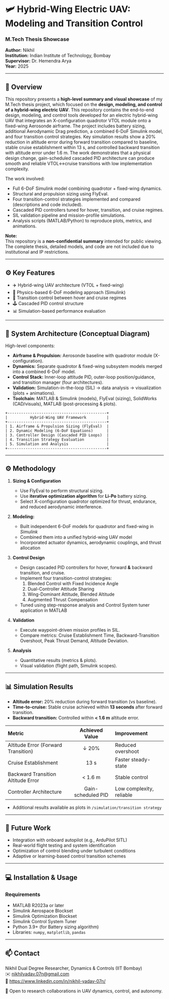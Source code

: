 # 🛩️ Hybrid-Wing Electric UAV: Modeling and Transition Control

### M.Tech Thesis Showcase   
**Author:** Nikhil  
**Institution:** Indian Institute of Technology, Bombay  
**Supervisor:** Dr. Hemendra Arya  
**Year:** 2025

---

## 🧩 Overview

This repository presents a **high-level summary and visual showcase** of my M.Tech thesis project, which focused on the **design, modeling, and control of a hybrid-wing electric UAV**. This repository contains the end-to-end design, modeling, and control tools developed for an electric hybrid-wing UAV that integrates an X-configuration quadrotor VTOL module onto a fixed-wing Aerosonde airframe. The project includes battery sizing, additional Aerodynamic Drag prediction, a combined 6-DoF Simulink model, and four transition control strategies. Key simulation results show a 20% reduction in altitude error during forward transition compared to baseline, stable cruise establishment within 13 s, and controlled backward transition with altitude error under 1.6 m. The work demonstrates that a physical design change, gain-scheduled cascaded PID architecture can produce smooth and reliable VTOL↔cruise transitions with low implementation complexity.


The work involved:
- Full 6-DoF Simulink model combining quadrotor + fixed-wing dynamics.
- Structural and propulsion sizing using FlyEval.
- Four transition-control strategies implemented and compared (descriptions and code included).
- Cascaded PID controllers tuned for hover, transition, and cruise regimes.
- SIL validation pipeline and mission-profile simulations.
- Analysis scripts (MATLAB/Python) to reproduce plots, metrics, and animations.

**Note:**  
This repository is a **non-confidential summary** intended for public viewing.  
The complete thesis, detailed models, and code are not included due to institutional and IP restrictions.

---

## ⚙️ Key Features

- ✈️ Hybrid-wing UAV architecture (VTOL + fixed-wing)  
- 🧮 Physics-based 6-DoF modeling approach (Simulink)  
- 🔄 Transition control between hover and cruise regimes  
- 🕹️ Cascaded PID control structure  
- 📊 Simulation-based performance evaluation  

---

## 🧠 System Architecture (Conceptual Diagram)
High-level components:
- **Airframe & Propulsion:** Aerosonde baseline with quadrotor module (X-configuration).
- **Dynamics:** Separate quadrotor & fixed-wing subsystem models merged into a combined 6-DoF model.
- **Control Stack:** Inner-loop attitude PID, outer-loop position/guidance, and transition manager (four architectures).
- **Validation:** Simulation-in-the-loop (SIL) → data analysis → visualization (plots + animations).
- **Toolchain:** MATLAB & Simulink (models), FlyEval (sizing), SolidWorks (CAD/visuals), MATLAB (post-processing & plots).


```plaintext
+--------------------------------------------+
|          Hybrid-Wing UAV Framework         |
+--------------------------------------------+
| 1. Airframe & Propulsion Sizing (FlyEval)  |
| 2. Dynamic Modeling (6-DoF Equations)      |
| 3. Controller Design (Cascaded PID Loops)  |
| 4. Transition Strategy Evaluation          |
| 5. Simulation and Analysis                 |
+--------------------------------------------+
```
---


##  ⚙️ Methodology
1. **Sizing & Configuration**
   - Use FlyEval to perform structural sizing.
   - Use **iterative optimization algorithm** for **Li-Po** battery sizing.
   - Select X-configuration quadrotor optimized for thrust, endurance, and reduced aerodynamic interference.


2. **Modeling:**  
   - Built independent 6-DoF models for quadrotor and fixed-wing in *Simulink*  
   - Combined them into a unified hybrid-wing UAV model  
   - Incorporated actuator dynamics, aerodynamic couplings, and thrust allocation

3. **Control Design**
   - Design cascaded PID controllers for hover, forward **&** backward transition, and cruise.
   - Implement four transition-control strategies:
     1. Blended Control with Fixed Incidence Angle
     2. Dual-Controller Attitude Sharing 
     3. Wing-Dominant Attitude, Blended Altitude
     4. Augmented Thrust Compensation
   - Tuned using step-response analysis and Control System tuner application in MATLAB 

4. **Validation**
   - Execute waypoint-driven mission profiles in SIL.
   - Compare metrics: Cruise Establishment Time, Backward-Transition Overshoot, Peak Thrust Demand, Altitude Deviation.
   
5. **Analysis**
   - Quantitative results (metrics & plots).
   - Visual validation (flight path, Simulink scopes).

---

## 📊 Simulation Results
- **Altitude error:** 20% reduction during forward transition (vs baseline).
- **Time-to-cruise:** Stable cruise achieved within **13 seconds** after forward transition.
- **Backward transition:** Controlled within **< 1.6 m** altitude error.

| Metric | Achieved Value | Improvement |
|:-------|:---------------:|:------------|
| Altitude Error (Forward Transition) | ↓ 20% | Reduced overshoot |
| Cruise Establishment | 13 s | Faster steady-state |
| Backward Transition Altitude Error | < 1.6 m | Stable control |
| Controller Architecture | Gain-scheduled PID | Low complexity, reliable |

- Additional results available as plots in `/simulation/transition strategy` 

---
## 🚀 Future Work
- Integration with onboard autopilot (e.g., ArduPilot SITL)
- Real-world flight testing and system identification
- Optimization of control blending under turbulent conditions
- Adaptive or learning-based control transition schemes


---
## 💻 Installation & Usage
### Requirements
- MATLAB R2023a or later  
- Simulink Aerospace Blockset
- Simulink Optimization Blockset
- Simulink Control System Tuner  
- Python 3.9+ (for Battery sizing algorithm)  
- Libraries: `numpy`, `matplotlib`, `pandas`

---
## 📫 Contact

Nikhil
Dual Degree Researcher, Dynamics & Controls (IIT Bombay)  
✉️ nikhilyadav.07n@gmail.com   
🔗 https://www.linkedin.com/in/nikhil-yadav-07n/

🧠 Open to research collaborations in UAV dynamics, control, and autonomy.



